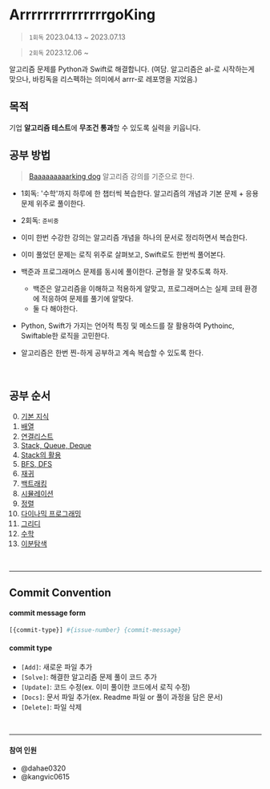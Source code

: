 # ArrrrrrrrrrrrrrrgoKing
> `1회독` 2023.04.13 ~ 2023.07.13

> `2회독` 2023.12.06 ~ 

알고리즘 문제를 Python과 Swift로 해결합니다.
(여담. 알고리즘은 al-로 시작하는게 맞으나, 바킹독을 리스펙하는 의미에서 arrr-로 레포명을 지었음.)

## 목적
기업 **알고리즘 테스트**에 **무조건 통과**할 수 있도록 실력을 키웁니다.

## 공부 방법
> [Baaaaaaaaarking dog](https://github.com/encrypted-def/basic-algo-lecture) 알고리즘 강의를 기준으로 한다.
* 1회독: '수학'까지 하루에 한 챕터씩 복습한다. 알고리즘의 개념과 기본 문제 + 응용 문제 위주로 풀이한다.
* 2회독: `준비중`
 
* 이미 한번 수강한 강의는 알고리즘 개념을 하나의 문서로 정리하면서 복습한다.
* 이미 풀었던 문제는 로직 위주로 살펴보고, Swift로도 한번씩 풀어본다.
* 백준과 프로그래머스 문제를 동시에 풀이한다. 균형을 잘 맞추도록 하자.
    * 백준은 알고리즘을 이해하고 적용하게 알맞고, 프로그래머스는 실제 코테 환경에 적응하여 문제를 풀기에 알맞다.
    * 둘 다 해야한다.
* Python, Swift가 가지는 언어적 특징 및 메소드를 잘 활용하여 Pythoinc, Swiftable한 로직을 고민한다.
* 알고리즘은 한번 찐-하게 공부하고 계속 복습할 수 있도록 한다.

<br>

## 공부 순서
0. [기본 지식](https://github.com/BigkingStone/ArrrrrrrrrrrrrrrgoKing/tree/main/0x00%20기본지식)
1. [배열](https://github.com/BigkingStone/ArrrrrrrrrrrrrrrgoKing/tree/main/0x01%20배열)
2. [연결리스트](https://github.com/BigkingStone/ArrrrrrrrrrrrrrrgoKing/tree/main/0x02%20연결리스트)
3. [Stack, Queue, Deque](https://github.com/BigkingStone/ArrrrrrrrrrrrrrrgoKing/tree/main/0x03%20스택%2C%20큐%2C%20덱)
4. [Stack의 활용](https://github.com/BigkingStone/ArrrrrrrrrrrrrrrgoKing/tree/main/0x04%20스택의%20활용)
5. [BFS, DFS](https://github.com/BigkingStone/ArrrrrrrrrrrrrrrgoKing/tree/main/0x05%20BFS%2C%20DFS)
6. [재귀](https://github.com/BigkingStone/ArrrrrrrrrrrrrrrgoKing/tree/main/0x06%20재귀)
7. [백트래킹](https://github.com/BigkingStone/ArrrrrrrrrrrrrrrgoKing/tree/main/0x07%20백트래킹)
8. [시뮬레이션](https://github.com/BigkingStone/ArrrrrrrrrrrrrrrgoKing/tree/main/0x08%20시뮬레이션)
9. [정렬](https://github.com/BigkingStone/ArrrrrrrrrrrrrrrgoKing/tree/main/0x09%20정렬)
10. [다이나믹 프로그래밍](https://github.com/BigkingStone/ArrrrrrrrrrrrrrrgoKing/tree/main/0x0A%20다이나믹%20프로그래밍)
11. [그리디](https://github.com/BigkingStone/ArrrrrrrrrrrrrrrgoKing/tree/main/0x0B%20그리디)
12. [수학](https://github.com/BigkingStone/ArrrrrrrrrrrrrrrgoKing/tree/main/0x0C%20수학)
13. [이분탐색](https://github.com/BigkingStone/ArrrrrrrrrrrrrrrgoKing/tree/main/0x0D%20이분탐색)

<br>
<hr>

## Commit Convention
#### commit message form
```bash
[{commit-type}] #{issue-number} {commit-message}
```

#### commit type
* `[Add]`: 새로운 파일 추가
* `[Solve]`: 해결한 알고리즘 문제 풀이 코드 추가
* `[Update]`: 코드 수정(ex. 이미 풀이한 코드에서 로직 수정)
* `[Docs]`: 문서 파일 추가(ex. Readme 파일 or 풀이 과정을 담은 문서)
* `[Delete]`: 파일 삭제

<br>

<hr>

#### 참여 인원
- @dahae0320
- @kangvic0615
